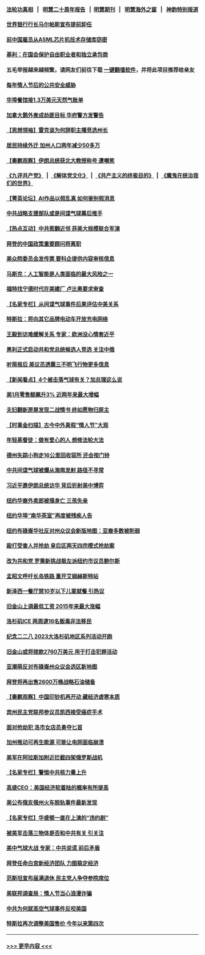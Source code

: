 #### [法轮功真相](https://github.com/gfw-breaker/truth/blob/master/README.md?t=0) &nbsp;&nbsp;|&nbsp;&nbsp; [明慧二十周年报告](https://github.com/gfw-breaker/mh-reports/blob/master/README.md?t=0) &nbsp;&nbsp;|&nbsp;&nbsp;[明慧期刊](https://github.com/gfw-breaker/mh-qikan) &nbsp;&nbsp;|&nbsp;&nbsp; [明慧海外之窗](https://github.com/gfw-breaker/mh-news/blob/master/README.md?t=0) &nbsp;&nbsp;|&nbsp;&nbsp; [神韵特别报道](https://github.com/gfw-breaker/mh-news/blob/master/shenyun.md?t=0)
#### [世界银行行长马尔帕斯宣布提前卸任](../pages/nsc412/n13930635.md?t=02161244) 
#### [前中国雇员从ASML芯片机技术存储库窃密](../pages/nsc412/n13930758.md?t=02161244) 
#### [基利：在国会保护自由职业者和独立承包商](../pages/nsc412/n13930766.md?t=02161244) 
#### 五毛举报越来越频繁，请网友们前往下载 [一键翻墙软件](https://github.com/gfw-breaker/ssr-accounts)，并将此项目推荐给亲友
#### [每年情人节后的公共安全威胁](../pages/nsc412/n13930755.md?t=02161244) 
#### [华埠餐馆接1.3万美元天然气账单](../pages/nsc412/n13930736.md?t=02161244) 
#### [加拿大鹅外套成劫匪目标 华府警方发警告](../pages/nsc412/n13930649.md?t=02161244) 
#### [【思想领袖】雷克谈为何辞职主播竞选州长](../pages/nsc412/n13901127.md?t=02161244) 
#### [居民持续外迁 加州人口两年减少50多万](../pages/nsc412/n13930686.md?t=02161244) 
#### [【秦鹏观察】伊朗总统获北大教授称号 遭嘲笑](../pages/nsc412/n13930695.md?t=02161244) 
#### [《九评共产党》](https://github.com/begood0513/9ping.md/blob/master/README.md) &nbsp;|&nbsp; [《解体党文化》](../../../../jtdwh.md/blob/master/README.md)  &nbsp;|&nbsp; [《共产主义的终极目的》](../../../../gczydzjmd.md/blob/master/README.md) &nbsp;|&nbsp; [《魔鬼在统治我们的世界》](../../../../mgztzwmdsj.md/blob/master/README.md) 
#### [【菁英论坛】AI作品以假乱真 如何鉴别假消息](../pages/nsc412/n13930682.md?t=02161244) 
#### [中共战略支援部队或是间谍气球幕后推手](../pages/nsc412/n13930666.md?t=02161244) 
#### [【热点互动】中共惹翻近邻 菲美大规模联合军演](../pages/nsc412/n13930690.md?t=02161244) 
#### [拜登的中国政策重要顾问将离职](../pages/nsc412/n13930636.md?t=02161244) 
#### [美众院委员会发传票 要科企提供内容审核信息](../pages/nsc412/n13930600.md?t=02161244) 
#### [马斯克：人工智能是人类面临的最大风险之一](../pages/nsc412/n13930566.md?t=02161244) 
#### [福特找宁德时代在美建厂 卢比奥要求审查](../pages/nsc412/n13930626.md?t=02161244) 
#### [【名家专栏】从间谍气球事件后果评估中美关系](../pages/nsc412/n13930460.md?t=02161244) 
#### [特斯拉：将向其它品牌电动车开放充电网络](../pages/nsc412/n13930588.md?t=02161244) 
#### [王毅到访难缓解关系 专家：欧洲没心情套近乎](../pages/nsc412/n13930533.md?t=02161244) 
#### [黑利正式启动共和党总统候选人竞选 关注中俄](../pages/nsc412/n13930536.md?t=02161244) 
#### [听简报后 美议员透露三不明飞行物更多信息](../pages/nsc412/n13930580.md?t=02161244) 
#### [【新闻看点】4个被击落气球有关？加总理这么说](../pages/nsc412/n13930143.md?t=02161244) 
#### [美1月零售额飙升3% 近两年来最大增幅](../pages/nsc412/n13930527.md?t=02161244) 
#### [夫妇翻新房屋发现二战情书 终如愿物归原主](../pages/nsc412/n13930213.md?t=02161244) 
#### [【时事金扫描】古今中外真假“情人节”大观](../pages/nsc412/n13930492.md?t=02161244) 
#### [年轻基督徒：做有爱心的人 想修法轮大法](../pages/nsc412/n13929803.md?t=02161244) 
#### [德州失踪小狗走16公里回收容所 还会按门铃](../pages/nsc412/n13930037.md?t=02161244) 
#### [中共间谍气球被爆从海南发射 路径不寻常](../pages/nsc412/n13930120.md?t=02161244) 
#### [习近平邀伊朗总统访华 背后折射美中博弈](../pages/nsc412/n13929854.md?t=02161244) 
#### [纽约华裔外卖郎被撞身亡 三孩失亲](../pages/nsc412/n13930096.md?t=02161244) 
#### [纽约华埠“南华茶室”再度被残疾人告](../pages/nsc412/n13930089.md?t=02161244) 
#### [纽约布碌崙华社反对州众议会新版地图：亚裔多数被削弱](../pages/nsc412/n13930006.md?t=02161244) 
#### [殴打受害人并抢劫 皇后区两天四宗模式抢劫案](../pages/nsc412/n13930092.md?t=02161244) 
#### [改为共和党 罗秉新挑战极左派纽约市议员鲍尔斯](../pages/nsc412/n13930101.md?t=02161244) 
#### [孟昭文呼吁长岛铁路 重开艾姆赫斯特站](../pages/nsc412/n13930087.md?t=02161244) 
#### [新泽西一餐厅禁10岁以下儿童就餐 引热议](../pages/nsc412/n13929958.md?t=02161244) 
#### [旧金山上调最低工资 2015年来最大涨幅](../pages/nsc412/n13930082.md?t=02161244) 
#### [洛杉矶ICE 两周逮16名贩毒非法移民](../pages/nsc412/n13930099.md?t=02161244) 
#### [纪念二二八 2023大洛杉矶地区系列活动开跑](../pages/nsc412/n13930067.md?t=02161244) 
#### [旧金山或将拨款2760万美元 用于打击犯罪活动](../pages/nsc412/n13930064.md?t=02161244) 
#### [亚潮萌反对布碌崙州众议会选区新地图](../pages/nsc412/n13929998.md?t=02161244) 
#### [拜登将再出售2600万桶战略石油储备](../pages/nsc412/n13929895.md?t=02161244) 
#### [【秦鹏观察】中国印钞机再开动 藏经济虚寒本质](../pages/nsc412/n13929951.md?t=02161244) 
#### [宾州民主党联邦参议员凯西接受癌症手术](../pages/nsc412/n13929912.md?t=02161244) 
#### [面对抢劫犯   洛市女店员勇夺匕首](../pages/nsc412/n13929950.md?t=02161244) 
#### [加州推动可再生能源 可能让电网面临崩溃](../pages/nsc412/n13929907.md?t=02161244) 
#### [美军在阿拉斯加附近拦截四架俄罗斯战机](../pages/nsc412/n13929838.md?t=02161244) 
#### [【名家专栏】警惕中共核力量上升](../pages/nsc412/n13929656.md?t=02161244) 
#### [高盛CEO：美国经济软着陆的概率有所提高](../pages/nsc412/n13929891.md?t=02161244) 
#### [美公布俄亥俄州火车脱轨事件最新发现](../pages/nsc412/n13929828.md?t=02161244) 
#### [【名家专栏】华盛顿一直在上演的“违约剧”](../pages/nsc412/n13929645.md?t=02161244) 
#### [被美军击落三物体是否和中共有关 引关注](../pages/nsc412/n13929761.md?t=02161244) 
#### [美中气球大战 专家：中共说谎 前后矛盾](../pages/nsc412/n13929783.md?t=02161244) 
#### [拜登任命白宫新经济团队 力图稳定经济](../pages/nsc412/n13929778.md?t=02161244) 
#### [范斯坦宣布届满退休 民主党人争夺参院席位](../pages/nsc412/n13929770.md?t=02161244) 
#### [美联邦调查局：情人节当心浪漫诈骗](../pages/nsc412/n13929381.md?t=02161244) 
#### [中共为何就高空气球事件反咬美国](../pages/nsc412/n13929775.md?t=02161244) 
#### [特斯拉再次调整美国售价 今年以来第四次](../pages/nsc412/n13929751.md?t=02161244) 

----
#### [ >>> 更早内容 <<< ](../indexes/nsc412-earlier.md)
